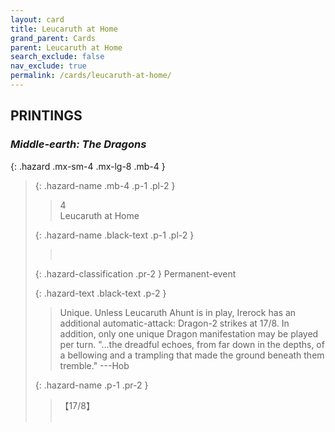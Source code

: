 ```yaml
---
layout: card
title: Leucaruth at Home
grand_parent: Cards
parent: Leucaruth at Home
search_exclude: false
nav_exclude: true
permalink: /cards/leucaruth-at-home/
---
```


## PRINTINGS


### _Middle-earth: The Dragons_

{: .hazard .mx-sm-4 .mx-lg-8 .mb-4 }
> {: .hazard-name .mb-4 .p-1 .pl-2 }
> > <div class="hazard-mp">4</div>
> > <div class="card-name">Leucaruth at Home</div>
>
> {: .hazard-name .black-text .p-1 .pl-2 }
> > &nbsp;
>
> {: .hazard-classification .pr-2 }
> Permanent-event
>
> {: .hazard-text .black-text .p-2 }
> > Unique. Unless Leucaruth Ahunt is in play, Irerock has an additional automatic-attack: Dragon-2 strikes at 17/8. In addition, only one unique Dragon manifestation may be played per turn.  "...the dreadful echoes, from far down in the depths, of a bellowing and a trampling that made the ground beneath them tremble." ---Hob 
>
> {: .hazard-name .p-1 .pr-2 }
> > <div class="card-shield">【17/8】</div>
> > <div class="card-corruption">&nbsp;</div>
